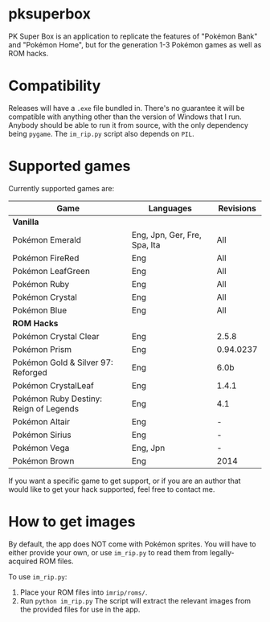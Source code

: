 # pksuperbox
 
PK Super Box is an application to replicate the features of "Pokémon Bank" and "Pokémon Home", but for the generation 1-3 Pokémon games as well as ROM hacks.

# Compatibility

Releases will have a `.exe` file bundled in. There's no guarantee it will be compatible with anything other than the version of Windows that I run. Anybody should be able to run it from source, with the only dependency being `pygame`. The `im_rip.py` script also depends on `PIL`.

# Supported games

Currently supported games are:

| Game | Languages | Revisions |
| ---- | --------- | --------- |
| **Vanilla** |||
| Pokémon Emerald | Eng, Jpn, Ger, Fre, Spa, Ita| All |
| Pokémon FireRed | Eng | All |
| Pokémon LeafGreen | Eng | All |
| Pokémon Ruby | Eng | All |
| Pokémon Crystal | Eng | All |
| Pokémon Blue | Eng | All |
| **ROM Hacks**|||
| Pokémon Crystal Clear | Eng | 2.5.8 |
| Pokémon Prism | Eng | 0.94.0237 |
| Pokémon Gold & Silver 97: Reforged | Eng | 6.0b |
| Pokémon CrystalLeaf | Eng | 1.4.1 |
| Pokémon Ruby Destiny: Reign of Legends | Eng | 4.1 |
| Pokémon Altair | Eng | - |
| Pokémon Sirius | Eng | - |
| Pokémon Vega | Eng, Jpn | - |
| Pokémon Brown | Eng | 2014 |

If you want a specific game to get support, or if you are an author that would like to get your hack supported, feel free to contact me.

# How to get images

By default, the app does NOT come with Pokémon sprites. You will have to either provide your own, or use `im_rip.py` to read them from legally-acquired ROM files.

To use `im_rip.py`:
1. Place your ROM files into `imrip/roms/`.
2. Run `python im_rip.py`
The script will extract the relevant images from the provided files for use in the app.
